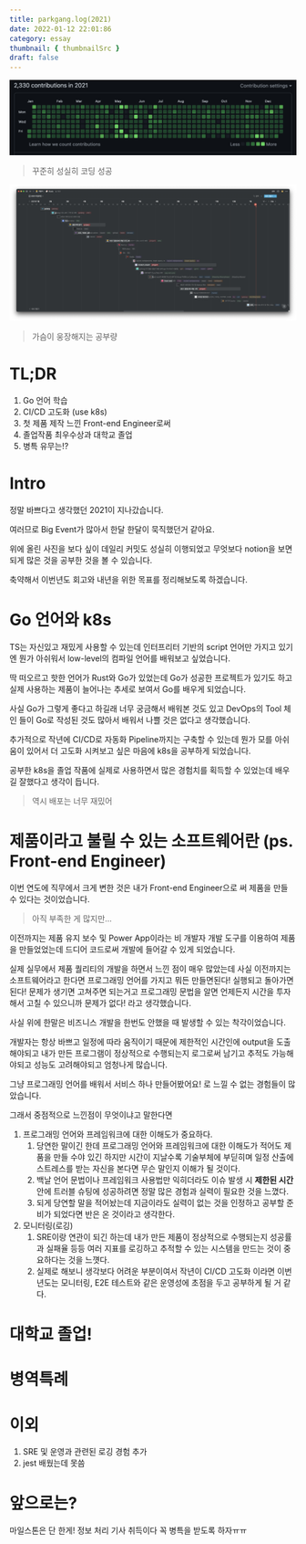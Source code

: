 ```yaml
---
title: parkgang.log(2021)
date: 2022-01-12 22:01:86
category: essay
thumbnail: { thumbnailSrc }
draft: false
---
```


![](./images/2021-retrospective/1.png)

> 꾸준히 성실히 코딩 성공

![](./images/2021-retrospective/2.png)

> 가슴이 웅장해지는 공부량

# TL;DR

1. Go 언어 학습
1. CI/CD 고도화 (use k8s)
1. 첫 제품 제작 느낀 Front-end Engineer로써
1. 졸업작품 최우수상과 대학교 졸업
1. 병특 유무는!?

# Intro

정말 바쁘다고 생각했던 2021이 지나갔습니다.

여러므로 Big Event가 많아서 한달 한달이 묵직했던거 같아요.

위에 올린 사진을 보다 싶이 데일리 커밋도 성실히 이행되었고 무엇보다 notion을 보면 되게 많은 것을 공부한 것을 볼 수 있습니다.

축약해서 이번년도 회고와 내년을 위한 목표를 정리해보도록 하겠습니다.

# Go 언어와 k8s

TS는 자신있고 재밌게 사용할 수 있는데 인터프리터 기반의 script 언어만 가지고 있기엔 뭔가 아쉬워서 low-level의 컴파일 언어를 배워보고 싶었습니다.

딱 떠오르고 핫한 언어가 Rust와 Go가 있었는데 Go가 성공한 프로젝트가 있기도 하고 실제 사용하는 제품이 늘어나는 추세로 보여서 Go를 배우게 되었습니다.

사실 Go가 그렇게 좋다고 하길래 너무 궁금해서 배워본 것도 있고 DevOps의 Tool 체인 들이 Go로 작성된 것도 많아서 배워서 나쁠 것은 없다고 생각했습니다.

추가적으로 작년에 CI/CD로 자동화 Pipeline까지는 구축할 수 있는데 뭔가 모를 아쉬움이 있어서 더 고도화 시켜보고 싶은 마음에 k8s을 공부하게 되었습니다.

공부한 k8s을 졸업 작품에 실제로 사용하면서 많은 경험치를 획득할 수 있었는데 배우길 잘했다고 생각이 듭니다.

> 역시 배포는 너무 재밌어

# 제품이라고 불릴 수 있는 소프트웨어란 (ps. Front-end Engineer)

이번 연도에 직무에서 크게 변한 것은 내가 Front-end Engineer으로 써 제품을 만들 수 있다는 것이었습니다.

> 아직 부족한 게 많지만...

이전까지는 제품 유지 보수 및 Power App이라는 비 개발자 개발 도구를 이용하여 제품을 만들었었는데 드디어 코드로써 개발에 들어갈 수 있게 되었습니다.

실제 실무에서 제품 퀄리티의 개발을 하면서 느낀 점이 매우 많았는데 사실 이전까지는 소프트웨어라고 한다면 프로그래밍 언어를 가지고 뭐든 만들면된다! 실행되고 돌아가면된다! 문제가 생기면 고쳐주면 되는거고 프로그래밍 문법을 알면 언제든지 시간을 투자해서 고칠 수 있으니까 문제가 없다! 라고 생각했습니다.

사실 위에 한말은 비즈니스 개발을 한번도 안했을 때 발생할 수 있는 착각이었습니다.

개발자는 항상 바쁘고 일정에 따라 움직이기 때문에 제한적인 시간인에 output을 도출해야되고 내가 만든 프로그램이 정상적으로 수행되는지 로그로써 남기고 추적도 가능해야되고 성능도 고려해야되고 엄청나게 많습니다.

그냥 프로그래밍 언어를 배워서 서비스 하나 만들어봤어요! 로 느낄 수 없는 경험들이 많았습니다.

그래서 중점적으로 느낀점이 무엇이냐고 말한다면

1. 프로그래밍 언어와 프레임워크에 대한 이해도가 중요하다.
   1. 당연한 말이긴 한데 프로그래밍 언어와 프레임워크에 대한 이해도가 적어도 제품을 만들 수야 있긴 하지만 시간이 지날수록 기술부체에 부딛히며 일정 산출에 스트레스를 받는 자신을 본다면 무슨 말인지 이해가 될 것이다.
   1. 백날 언어 문법이나 프레임워크 사용법만 익히더라도 이슈 발생 시 **제한된 시간** 안에 트러블 슈팅에 성공하려면 정말 많은 경험과 실력이 필요한 것을 느꼈다.
   1. 되게 당연할 말을 적어놨는데 지금이라도 실력이 없는 것을 인정하고 공부할 준비가 되었다면 반은 온 것이라고 생각한다.
1. 모니터링(로깅)
   1. SRE이랑 연관이 되긴 하는데 내가 만든 제품이 정상적으로 수행되는지 성공률과 실패율 등등 여러 지표를 로깅하고 추적할 수 있는 시스템을 만드는 것이 중요하다는 것을 느꼇다.
   1. 실제로 해보니 생각보다 어려운 부분이여서 작년이 CI/CD 고도화 이라면 이번년도는 모니터링, E2E 테스트와 같은 운영성에 초점을 두고 공부하게 될 거 같다.

# 대학교 졸업!

# 병역특례

# 이외

1. SRE 및 운영과 관련된 로깅 경험 추가
1. jest 배웠는데 못씀

# 앞으로는?

마일스톤은 단 한게! 정보 처리 기사 취득이다 꼭 병특을 받도록 하자ㅠㅠ

